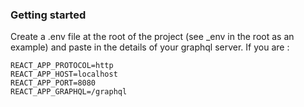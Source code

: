 ### Getting started

Create a .env file at the root of the project (see \_env in the root as an example) and paste in the details of your graphql server. If you are :

```
REACT_APP_PROTOCOL=http
REACT_APP_HOST=localhost
REACT_APP_PORT=8080
REACT_APP_GRAPHQL=/graphql
```
